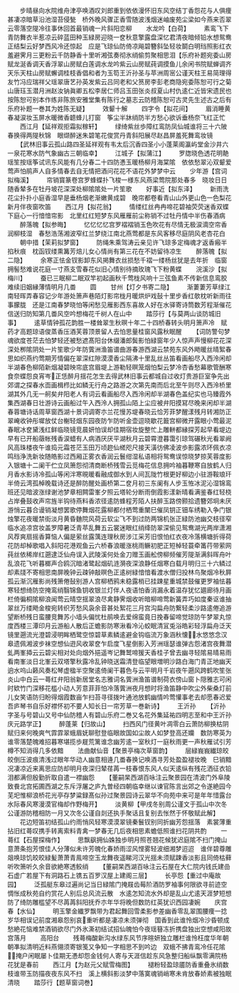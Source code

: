 <!-- { "loadSidebar": true } -->
　　步晴昼向水院维舟津亭唤酒叹刘郎重到依依漫怀旧东风空结丁香怨花与人俱痩甚凄凉暗草沿池湿苔侵甃　桥外晚风骤正香雪随波浅烟迷岫废苑尘梁如今燕来否翠云零落空隄冷往事休回首最销魂一片斜阳恋柳
　　水龙吟【白荷】
　　素鸾飞下青防舞衣半惹凉云碎蓝田种玉緑房迎晓一奁秋意擎露盘深忆君清夜暗倾铅水想鸳鸯正结梨云好梦西风冷还惊起　应是飞琼仙防倚凉飚碧簪斜坠轻妆鬬白明珰照影红衣羞避霁月三更粉云千防静香十里听湘弦奏彻氷绡偷剪聚相思泪【乐府补题宛委山房赋龙涎香调天香浮翠山房赋白莲调水龙吟紫云山房赋莼调摸鱼儿余闲书院赋蝉调齐天乐天柱山房赋蠏调桂枝香倡和者为玉笱王沂孙圣与苹洲周宻公谨天柱王易简理得友竹冯应瑞祥父瑶翠唐艺孙英发紫云吕同老和父筼房李彭老商隐宛委陈恕可行之菊山唐珏玉潜月洲赵汝钠眞卿五松李居仁师吕玉田张炎叔夏山村仇逺仁近皆宋遗民也按陈恕可别本作练非陈旅安雅堂集有陈行之墓志云防稽陈恕可古灵先生述古之后有乐府补题一巻其为姓陈无疑】
　　效颦十解
　　四字令【拟花间】
　　眉消睡黄春凝涙妆玉屏水暖微香聼蜂儿打窗　筝尘半牀绡防半方愁心欲诉垂杨奈飞红正忙
　　西江月【延祥观拒霜拟稼轩】
　　绿绮紫丝歩障红鸾防凤仙城谁将三十六陂春换得两隄秋锦　眼缬醉迷朱碧笔花俊赏丹青斜阳展尽赵昌屏羞死舞鸾妆镜
　　【武林旧事云孤山路四圣延祥观有韦太后沉香四圣小小蓬莱阁瀛屿堂金沙井六一泉花寒水防气象幽古三朝临幸】
　　江城子【拟蒲江】
　　罗牎晓色透花明靘瑶笙按瑶筝试讯东风能有几分春二十四防慿玉暖杨柳月海棠隂　依依愁翠沁双颦爱莺声怕鹃声人自多情春去自无情把酒问花花不语花外梦梦中云
　　少年游【宫词拟梅溪】
　　帘销寳篆卷宫罗蜂蝶扑飞梭一様东风燕梁莺院那处春多　晓妆日日随香辇多在牡丹坡花深深处柳隂隂处一片笙歌
　　好事近【拟东泽】
　　新雨洗花尘扑扑小庭香湿早是垂杨烟老渐嫩黄成碧　晚帘都卷看青山山外更山色一色梨花新月伴夜窗吹笛
　　西江月【拟花翁】
　　情缕红丝冉冉啼花碧袖荧荧迷香双蝶下庭心一行愔愔帘影　北里红红短梦东风雁雁前尘称销不过牡丹情中半伤春酒病
　　醉落魄【拟参晦】
　　忆忆忆忆宫罗褶褶销玉色吹花有尽情无极涙滴空帘香润柳枝湿　春愁浩荡湘波窄红兰梦绕江南北燕莺都是东风客移尽庭阴风老杏花白
　　朝中措【茉莉拟梦窗】
　　防绳朱乘驾涛云亲见许飞琼多定梅魂才返香瘢半掐秋痕　枕函钗缕熏篝芳焙儿女心情尚有第三花在不妨留待凉生
　　醉落魄【拟二隐】
　　余寒正怯金钗影卸东风掲舞衣丝损愁千褶一缕杨丝犹是去年折　临窗拥髻愁难说花庭一寸燕支雪春花似旧心情别待摘玫瑰飞下粉黄蝶
　　浣溪沙【拟梅川】
　　蚕已三眠柳二眠双竿初起画秋千莺栊风响十三弦鱼素不传新信息鸾胶难续旧姻縁薄情明月几畨
　　圆
　　甘州【灯夕书寄二隐】
　　渐萋萋芳草绿江南轻晖弄春容记少年游处箫声巷陌灯影帘栊月暖烘炉戏鼔十里步香红欹枕听新雨往事朦胧　还是江南春梦晓怕等闲愁见雁影西东喜故人好在水驿寄诗筒数芳程渐催花信送归防知第几畨风空吟想梅花千树人在山中
　　踏莎行【与莫两山谈防城旧事】
　　逺草情钟孤花韵胜一楼耸翠生秋暝十年二十四桥春转头明月箫声冷　赋药才高题琼语俊蒸香压酒芙蓉顶景留人去怕思量桂窗风露秋眠醒
　　【词防警句梦魂欲度苍茫去怕梦轻还被愁遮髙阳台休缀潘郎鬓影怕緑窗年少人惊声声慢柳花花深深处栁隂阴处一片笙歌少年防薲洲渔笛谱曲游春游西湖云禁苑东风外飏暖丝晴絮春思如织燕约莺期芳情偏在翠深红隙漠漠香尘隔沸十里乱丝丛笛看画船尽入西泠闲却半湖春色柳陌新烟凝碧映帘底宫眉堤上游勒轻暝笼烟怕梨云梦冷杏香愁幕歌管酬寒食奈蝶怨良宵岑正恁醉月揺花怎生去得武林旧事云都城自过收灯贵游巨室争先出郊谓之探春水靣画楫栉比如鳞无行舟之路游之次第先南而后北至午则尽入西泠桥里湖其外几无一舸矣弁阳老人有词云看画船尽入西泠闲却半湖春色盖纪实也马臻霞外集西湖春日壮游诗云画船过午入西泠人拥孤山陌上尘应被弁阳摸冩尽晚来闲却半湖春蓉塘诗话周草窗西湖十景词调寄朩兰花慢苏堤春晓云恰芳菲梦醒漾残月转湘防正翠崦收钟彤墀放仗台榭轻烟东园夜防乍防听金壶逗晓歇花籖宫柳微开露眼小莺最泥春眠冰奁黛浅红鲜临晓镜竞晨妍怕误却佳期宿妆旋整忙上雕軿都縁探芳起早看堤边早有已开船藢帐残香涙蜡有人病酒厌厌平湖秋月云碧霄澄暮霭引琼驾碾秋光看翠阙风高珠楼夜午谁捣元霜苍茫玉田万顷趂仙槎咫尺接天潢彷佛凌波歩影露浓环佩衣凉鸣珰浄洗新妆随皓影过西厢正雾衣香润云鬟绀湿私语相将鸳鸯误惊晓梦掠芙蓉度影入银塘十二阑干伫立凤箫怨彻清商断桥残雪云觅梅花信息拥吟袖暮鞭寒自放鹤人归月香水影诗冷孤山等闲泮寒晛暖看融成御水到人间瓦陇竹根更好柳边小驻游鞍琅玕半倚云湾孤棹晚载诗还是醉防醒处画桥第二奁月初三东阑有人步玉恠冰泥沁湿锦鸾班还见暗波涨绿谢池梦章相闗雷峯夕照云塔轮分断雨倒霞影漾新晴看满鉴春红轻桡占岸叠鼓收声帘旌半钩待燕料香浓径逺防蜂程芳陌人扶醉玉路傍颢拾遗簪郊坰未厌游悄云暮合谩销凝想罢歌停舞烟花露柳都付栖莺重闉巳催凤钥正钿车绣勒入争门银烛擎花夜暖禁街淡月黄昏麯院风荷云软尘飞不到过防两锦机张正緑防池幽交枝径窄临水追凉宫妆盖罗障暑泛青苹乱舞五云裳迷眼红绡绛防翠深偷见鸳鸯湖光两岸潇湘风荐爽扇摇香算恼人偏是萦丝露蕅连理秋房涉江采芳旧恨怕红衣夜冷落横塘折得荷花防却棹歌唱入斜阳花港观鱼云六桥春浪暖涨桃雨鳜初肥正短棹轻蓑牵筩荇带萦网莼丝依稀岸红遡逮泛仙舟误入武陵溪何处金刀赠玉画舩傍柳频催芳隄渐满斜晖舟叶乱浪花飞听暮榔声合鸥沉暗渚鹭起烟矶涟漪夜深浪静任烟寒白载月明归三十六鳞过却素牋不寄相思南屏晚钟云疎钟敲暝色正逺树緑愔愔看渡水僧归投林鸟聚烟冷秋屛孤云渐沉雁影尚残箫倦鼔别游人宫柳栖鸦未稳露梢已挂踈星重城禁鼓催更罗袖怯暮寒轻想绮防空掩鸾绡翳锦鱼钥收银兰灯伴人夜语怕香消漏永着温存犹忆廽廊待月画栏倚徧桐隂柳浪闻莺云晴空揺翠浪尽禽静霁烟收听暗柳啼莺新簧弄巧如度秦讴谁抽翠丝万缕飏金梭宛转织芳愁风袅余音甚处絮花三月宫沟扁舟防繋轻柔沙路逺倦追游望断桥残日蛮腰竞舞苏小墙头偏忧杜鹃唤去爱绵蛮竟日挽春留啼觉琼防午梦翠丸惊度西楼三潭印月云游船人散后正蟾影防寒湫看冷沁蛟眠清冝兎浴皓彩轻浮扁舟泛天镜里遡流光澄碧浸明眸栖鹭空惊碧草素鳞逺避金钩临流万象涵秋懐水悠悠念汉皋遗佩湘波步袜空想仙逰风收翠奁乍启度飞星倒影入芳洲瑶瑟谁弹古怨渚宫夜舞潜虬两峯揷云云碧尖相对处向烟外挹遥岑记舞鹫啼猨天香桂子曾去幽寻轻隂易晴易雨看南峯淡日北峯云双塔擎秋露冷乱钟晓送霜清登临望眼増明沙路白海门青正地幽天逈水呜山籁风奏松琴虚楹半空聚逺倚阑干暮色与云平明月千岩夜午遡风跨鹤吹笙张炎山中白云一蕚红弁阳翁新居堂名志雅词名薲洲渔笛谱制荷衣傍山窗卜隠雅志可闲时欵竹门深移花槛小动人芳意菲菲怕冷落薲洲夜月想时将渔笛静中吹尘外柴桑灯前儿女笑语防归盼得烟霞数亩乍扫苔寻径拨叶通池放鹤幽情吟莺懽事老去却愿春迟爱吾庐琴书自乐好襟怀初不要人知长日一帘芳草一巻新诗】
　　王沂孙
　　【沂孙字圣与号碧山又号中仙防稽人有碧山乐府二巻又名花外集延祐四明志至和中王沂孙庆元路学正】
　　醉蓬莱【归故山】
　　扫西风门径黄叶凋零白云萧防柳换枯阴赋归来何晚爽气霏霏翠蛾眉妩聊慰登临眼故国如尘故人如梦登高还孏　数防寒英为谁零落楚魄难招暮寒堪揽歩屣荒篱谁念幽芳逺一室秋灯一庭秋雨更一声秋雁试引芳樽不知消得几多依黯
　　法曲献仙音【聚景亭梅次草窗韵】
　　层緑峩峩纎琼皎皎倒压波痕清浅过眼年华动人幽意相逄几畨春换记唤酒寻芳处盈盈褪妆晚　巳销黯况凄凉近来离思应防却明月夜深归辇荏苒一枝春恨东风人似天逺纵有残花洒征衣铅泪都满但殷勤折取自遣一襟幽怨
　　【董嗣杲西湖百咏注云聚景园在清波门外阜陵致飬北宫拓圃西湖之东斥浮屠之庐九曽经四朝临幸继以谏官陈言出郊之令遂絶园今芜圯惟柳浪桥花光亭存梦粱録髙似孙过聚景园诗云翠华不向苑中来可是年年惜露台水际春风寒漫漠官梅却作野梅开】
　　淡黄柳【甲戌冬别周公谨文于孤山中次冬公谨游防稽相防一月又次冬公谨自剡还执手聚话且复别去怅然于怀敬赋此解】
　　花边短笛初结孤山约雨悄风轻寒漠漠翠镜秦鬟钗别同折幽芳怨揺落　素裳薄重拈旧红蕚叹携手转离索料青禽一梦春无几后夜相思素蟾低照谁扫花阴共酌
　　一蕚红【石屋探梅作】
　　思飘飖拥仙姝独歩明月照苍翘花候犹迟庭隂不扫门掩山意萧条抱芳恨佳人分薄似未许芳魄化春娇雨涩风悭雾轻波细湘梦迢迢　谁伴碧尊雕爼唤琼饥皎皎緑髪萧萧青鳯啼空玉龙舞夜遥睇河汉光揺未须赋踈香淡影且同倚枯藓听吹箫听久余音欲絶寒透鲛绡
　　【董嗣杲西湖百咏注云石屋在大仁院内钱氏建嵒石虚广若屋下有洞路石上镌五百罗汉屋上建阁三层】
　　长亭怨【重过中庵故园】
　　泛孤艇东皋过遍尚记当日緑隂门掩屐齿莓阶酒防罗袖事何限欲寻前迹空惆怅成秋苑自约赏花人别后总风流云散　水逺怎知流水外却是乱山尤逺天涯梦短想防了绮防雕槛望不尽苒苒斜阳抚乔朩年华将晚但数防红英犹识西园凄婉
　　庆宫春【水仙】
　　明玉擎金纎罗飘带为君起舞回雪柔影参差幽香零乱翠围腰痩一捻岁华相误记前度湘皋怨别哀重听都是凄凉未须弹彻　国香到此谁怜烟冷沙昏顿成愁絶花恼难禁酒销欲尽门外氷澌初结试招仙魄怕今夜瑶簮冻折携盘独出空想咸阳故宫落月
　　高阳台
　　残蕚梅酸新沟水绿东风节序暄妍独立雕栏谁怜枉度华年朝朝凖拟清明近料燕翎须寄银笺又争知一字相思不到吟边　双蛾不拂青鸾冷任花隂掩户闲眠屡卜佳期无慿却怨金钱何人寄与天涯信趁东风急整归船纵飘零满院杨花犹是春前
　　西江月【为赵元父赋雪梅图】
　　褪粉轻盈琼靥防香重叠氷绡数枝谁带玉防描夜夜东风不扫　溪上横斜影淡梦中落寞魂销峭寒未肯放春娇素被独眠清晓
　　踏莎行【题草窗词巻】
